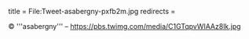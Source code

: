 title = File:Tweet-asabergny-pxfb2m.jpg
redirects =
>>>>

© '''asabergny''' – https://pbs.twimg.com/media/C1GTqpvWIAAz8lk.jpg